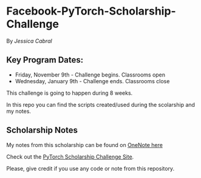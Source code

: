 # Facebook-PyTorch-Scholarship-Challenge
By _Jessica Cabral_  <br>

## Key Program Dates: ##
  - Friday, November 9th - Challenge begins. Classrooms open
  - Wednesday, January 9th - Challenge ends. Classrooms close

This challenge is going to happen during 8 weeks.

In this repo you can find the scripts created/used during the scolarship and my notes.

## Scholarship Notes ##
My notes from this scholarship can be found on [OneNote here](https://1drv.ms/f/s!Ai35SlXQ8dNLhtsrjHo4j-MtYKHLRw)

Check out the [PyTorch Scholarship Challenge Site](https://sites.google.com/udacity.com/pytorch-scholarship-facebook/home?bsft_eid=b79c3be9-39ba-50c5-c5c6-a0855c187059&utm_campaign=sch_600_2018-11-09_ndxxx_pytorch-firstday_na&utm_source=blueshift&utm_medium=email&utm_content=sch_600_2018-11-09_ndxxx_pytorch-firstday_na&bsft_clkid=9961ac2b-5d1f-4175-a351-8e3860c5485d&bsft_uid=3369be5d-b20d-4160-ab9d-995e8edb3d9b&bsft_mid=43815318-23be-44ba-b093-2ace13deb12c).

Please, give credit if you use any code or note from this repository.

